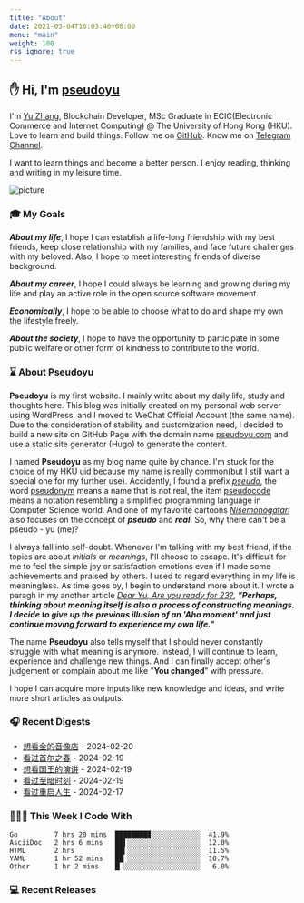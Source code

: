 ```yaml
---
title: "About"
date: 2021-03-04T16:03:46+08:00
menu: "main"
weight: 100
rss_ignore: true
---
```


## ✋ Hi, I'm [pseudoyu](https://www.pseudoyu.com)

I'm [Yu Zhang](https://www.pseudoyu.com), Blockchain Developer, MSc Graduate in ECIC(Electronic Commerce and Internet Computing) @ The University of Hong Kong (HKU). Love to learn and build things. Follow me on [GitHub](https://github.com/pseudoyu). Know me on [Telegram Channel](https://t.me/pseudoyulife).

I want to learn things and become a better person. I enjoy reading, thinking and writing in my leisure time.

![picture](https://image.pseudoyu.com/images/dino.gif)

### 🎓 My Goals
***About my life***, I hope I can establish a life-long friendship with my best friends, keep close relationship with my families, and face future challenges with my beloved. Also, I hope to meet interesting friends of diverse background.

***About my career***, I hope I could always be learning and growing during my life and play an active role in the open source software movement.

***Economically***, I hope to be able to choose what to do and shape my own the lifestyle freely.

***About the society***, I hope to have the opportunity to participate in some public welfare or other form of kindness to contribute to the world.

### ⌛️ About Pseudoyu

**Pseudoyu** is my first website. I mainly write about my daily life, study and thoughts here. This blog was initially created on my personal web server using WordPress, and I moved to WeChat Official Account (the same name). Due to the consideration of stability and customization need, I decided to build a new site on GitHub Page with the domain name [pseudoyu.com](https://www.pseudoyu.com/en) and use a static site generator (Hugo) to generate the content.

I named **Pseudoyu** as my blog name quite by chance. I'm stuck for the choice of my HKU uid because my name is really common(but I still want a special one for my further use). Accidently, I found a prefix [*pseudo*](https://www.oxfordlearnersdictionaries.com/definition/english/pseudo), the word [pseudonym](https://www.oxfordlearnersdictionaries.com/definition/english/pseudonym) means a name that is not real, the item [pseudocode](https://www.lexico.com/definition/pseudocode) means a notation resembling a simplified programming language in Computer Science world. And one of my favorite cartoons [*Nisemonogatari*](https://zh.wikipedia.org/wiki/偽物語) also focuses on the concept of ***pseudo*** and ***real***. So, why there can't be a pseudo - yu (me)?

I always fall into self-doubt. Whenever I'm talking with my best friend, if the topics are about *initials* or *meanings*, I'll choose to escape. It's difficult for me to feel the simple joy or satisfaction emotions even if I made some achievements and praised by others. I used to regard everything in my life is meaningless. As time goes by, I begin to understand more about it. I wrote a paragh in my another article [*Dear Yu, Are you ready for 23?*](https://www.pseudoyu.com/en/2020/06/06/yearly_review_23/), ***"Perhaps, thinking about meaning itself is also a process of constructing meanings. I decide to give up the previous illusion of an 'Aha moment' and just continue moving forward to experience my own life."***

The name **Pseudoyu** also tells myself that I should never constantly struggle with what meaning is anymore. Instead, I will continue to learn, experience and challenge new things. And I can finally accept other's judgement or complain about me like "**You changed**" with pressure.

I hope I can acquire more inputs like new knowledge and ideas, and write more short articles as outputs.

### 🎧 Recent Digests

<!-- douban starts -->
* <a href='http://movie.douban.com/subject/36181567/' target='_blank'>想看金的音像店</a> - 2024-02-20
* <a href='http://movie.douban.com/subject/35712804/' target='_blank'>看过首尔之春</a> - 2024-02-19
* <a href='http://movie.douban.com/subject/4023638/' target='_blank'>想看国王的演讲</a> - 2024-02-19
* <a href='http://movie.douban.com/subject/26761416/' target='_blank'>看过至暗时刻</a> - 2024-02-19
* <a href='http://movie.douban.com/subject/36156235/' target='_blank'>看过重启人生</a> - 2024-02-17
<!-- douban ends -->

### 👨🏻‍💻 This Week I Code With
<!-- code_time starts -->

```text
Go         7 hrs 20 mins  ████████▊░░░░░░░░░░░░  41.9%
AsciiDoc   2 hrs 6 mins   ██▌░░░░░░░░░░░░░░░░░░  12.0%
HTML       2 hrs          ██▍░░░░░░░░░░░░░░░░░░  11.5%
YAML       1 hr 52 mins   ██▏░░░░░░░░░░░░░░░░░░  10.7%
Other      1 hr 2 mins    █▏░░░░░░░░░░░░░░░░░░░   6.0%
```

<!-- code_time ends -->

### 💻 Recent Releases

<!-- recent_releases starts -->

<!-- recent_releases ends -->
